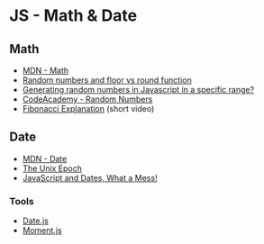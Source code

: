 # JS - Math & Date

## Math

- [MDN - Math](https://developer.mozilla.org/en-US/docs/Web/JavaScript/Reference/Global_Objects/Math)
- [Random numbers and floor vs round function](http://stackoverflow.com/questions/7377735/random-numbers-and-floor-vs-round-function)
- [Generating random numbers in Javascript in a specific range?](http://stackoverflow.com/questions/1527803/generating-random-numbers-in-javascript-in-a-specific-range)
- [CodeAcademy - Random Numbers](https://www.codecademy.com/courses/primitives-development-course/5/1)
- [Fibonacci Explanation](https://youtu.be/ahXIMUkSXX0) (short video)

## Date

- [MDN - Date](https://developer.mozilla.org/en-US/docs/Web/JavaScript/Reference/Global_Objects/Date)
- [The Unix Epoch](<http://en.wikipedia.org/wiki/Epoch_(reference_date)>)
- [JavaScript and Dates, What a Mess!](http://blog.dygraphs.com/2012/03/javascript-and-dates-what-mess.html)

### Tools

- [Date.js](http://www.datejs.com/)
- [Moment.js](http://momentjs.com/)
